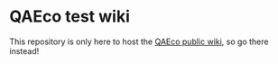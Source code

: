 # QAEco test wiki

This repository is only here to host the [QAEco public wiki](https://github.com/qaecology/wiki_public/wiki), so go there instead!


